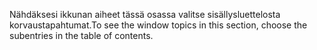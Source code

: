 <span data-ttu-id="ac331-101">Nähdäksesi ikkunan aiheet tässä osassa valitse sisällysluettelosta korvaustapahtumat.</span><span class="sxs-lookup"><span data-stu-id="ac331-101">To see the window topics in this section, choose the subentries in the table of contents.</span></span>
